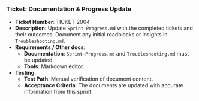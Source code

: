 ### Ticket: Documentation & Progress Update

- **Ticket Number**: TICKET-2004
- **Description**: Update `Sprint-Progress.md` with the completed tickets and their outcomes. Document any initial roadblocks or insights in `Troubleshooting.md`.
- **Requirements / Other docs**:
  - **Documentation**: `Sprint-Progress.md` and `Troubleshooting.md` must be updated.
  - **Tools**: Markdown editor.
- **Testing**:
  - **Test Path**: Manual verification of document content.
  - **Acceptance Criteria**: The documents are updated with accurate information from this sprint. 